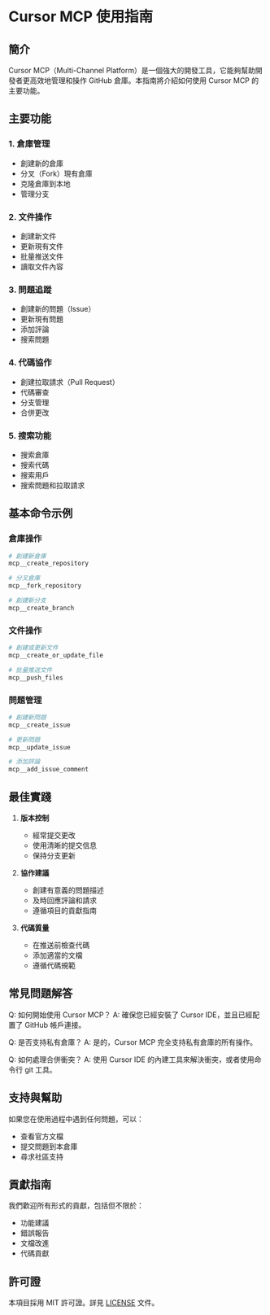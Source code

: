 # Cursor MCP 使用指南

## 簡介
Cursor MCP（Multi-Channel Platform）是一個強大的開發工具，它能夠幫助開發者更高效地管理和操作 GitHub 倉庫。本指南將介紹如何使用 Cursor MCP 的主要功能。

## 主要功能

### 1. 倉庫管理
- 創建新的倉庫
- 分叉（Fork）現有倉庫
- 克隆倉庫到本地
- 管理分支

### 2. 文件操作
- 創建新文件
- 更新現有文件
- 批量推送文件
- 讀取文件內容

### 3. 問題追蹤
- 創建新的問題（Issue）
- 更新現有問題
- 添加評論
- 搜索問題

### 4. 代碼協作
- 創建拉取請求（Pull Request）
- 代碼審查
- 分支管理
- 合併更改

### 5. 搜索功能
- 搜索倉庫
- 搜索代碼
- 搜索用戶
- 搜索問題和拉取請求

## 基本命令示例

### 倉庫操作
```bash
# 創建新倉庫
mcp__create_repository

# 分叉倉庫
mcp__fork_repository

# 創建新分支
mcp__create_branch
```

### 文件操作
```bash
# 創建或更新文件
mcp__create_or_update_file

# 批量推送文件
mcp__push_files
```

### 問題管理
```bash
# 創建新問題
mcp__create_issue

# 更新問題
mcp__update_issue

# 添加評論
mcp__add_issue_comment
```

## 最佳實踐

1. **版本控制**
   - 經常提交更改
   - 使用清晰的提交信息
   - 保持分支更新

2. **協作建議**
   - 創建有意義的問題描述
   - 及時回應評論和請求
   - 遵循項目的貢獻指南

3. **代碼質量**
   - 在推送前檢查代碼
   - 添加適當的文檔
   - 遵循代碼規範

## 常見問題解答

Q: 如何開始使用 Cursor MCP？
A: 確保您已經安裝了 Cursor IDE，並且已經配置了 GitHub 帳戶連接。

Q: 是否支持私有倉庫？
A: 是的，Cursor MCP 完全支持私有倉庫的所有操作。

Q: 如何處理合併衝突？
A: 使用 Cursor IDE 的內建工具來解決衝突，或者使用命令行 git 工具。

## 支持與幫助

如果您在使用過程中遇到任何問題，可以：
- 查看官方文檔
- 提交問題到本倉庫
- 尋求社區支持

## 貢獻指南

我們歡迎所有形式的貢獻，包括但不限於：
- 功能建議
- 錯誤報告
- 文檔改進
- 代碼貢獻

## 許可證

本項目採用 MIT 許可證。詳見 [LICENSE](LICENSE) 文件。